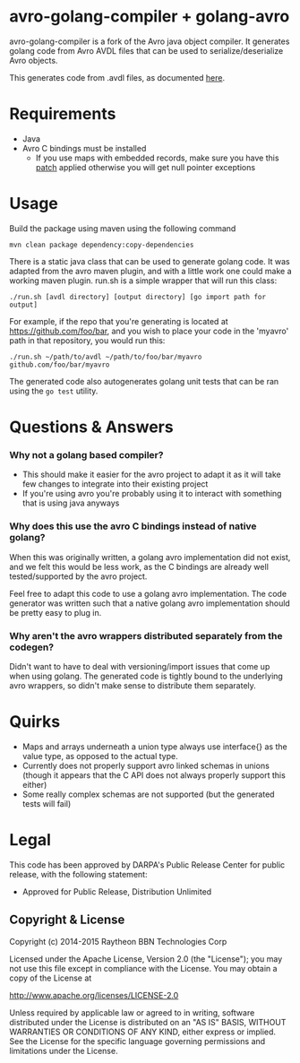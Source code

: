 avro-golang-compiler + golang-avro
==================================

avro-golang-compiler is a fork of the Avro java object compiler.
It generates golang code from Avro AVDL files that can be used to
serialize/deserialize Avro objects.

This generates code from .avdl files, as documented [here](http://avro.apache.org/docs/1.7.7/idl.html).

Requirements
============

* Java
* Avro C bindings must be installed
  * If you use maps with embedded records, make sure you have this [patch](https://issues.apache.org/jira/browse/AVRO-1561) applied
    otherwise you will get null pointer exceptions

Usage
=====

Build the package using maven using the following command

	mvn clean package dependency:copy-dependencies

There is a static java class that can be used to generate golang code.
It was adapted from the avro maven plugin, and with a little work one
could make a working maven plugin. run.sh is a simple wrapper that will
run this class:

	./run.sh [avdl directory] [output directory] [go import path for output]

For example, if the repo that you're generating is located at https://github.com/foo/bar,
and you wish to place your code in the 'myavro' path in that repository, you
would run this:

    ./run.sh ~/path/to/avdl ~/path/to/foo/bar/myavro github.com/foo/bar/myavro

The generated code also autogenerates golang unit tests that can be ran using
the `go test` utility.

Questions & Answers
===================

### Why not a golang based compiler?

* This should make it easier for the avro project to adapt it as it will 
  take few changes to integrate into their existing project
* If you're using avro you're probably using it to interact with something
  that is using java anyways

### Why does this use the avro C bindings instead of native golang?

When this was originally written, a golang avro implementation did not exist,
and we felt this would be less work, as the C bindings are already well
tested/supported by the avro project. 

Feel free to adapt this code to use a golang avro implementation. The code
generator was written such that a native golang avro implementation should
be pretty easy to plug in. 

### Why aren't the avro wrappers distributed separately from the codegen?

Didn't want to have to deal with versioning/import issues that come up
when using golang. The generated code is tightly bound to the underlying
avro wrappers, so didn't make sense to distribute them separately.

Quirks
======

* Maps and arrays underneath a union type always use interface{} as the
  value type, as opposed to the actual type.
* Currently does not properly support avro linked schemas in unions (though
  it appears that the C API does not always properly support this either)
* Some really complex schemas are not supported (but the generated tests will fail)

Legal
=====

This code has been approved by DARPA's Public Release Center for
public release, with the following statement:

* Approved for Public Release, Distribution Unlimited

Copyright & License
-------------------

Copyright (c) 2014-2015 Raytheon BBN Technologies Corp

Licensed under the Apache License, Version 2.0 (the "License");
you may not use this file except in compliance with the License.
You may obtain a copy of the License at

http://www.apache.org/licenses/LICENSE-2.0

Unless required by applicable law or agreed to in writing, software
distributed under the License is distributed on an "AS IS" BASIS,
WITHOUT WARRANTIES OR CONDITIONS OF ANY KIND, either express or implied.
See the License for the specific language governing permissions and
limitations under the License.
